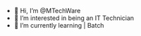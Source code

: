 - 👋 Hi, I’m @MTechWare
- 👀 I’m interested in being an IT Technician
- 🌱 I’m currently learning | Batch
 
<!---
VMMax/VMMax is a ✨ special ✨ repository because its `README.md` (this file) appears on your GitHub profile.
You can click the Preview link to take a look at your changes.
--->
